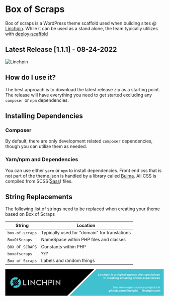 # Box of Scraps

Box of scraps is a WordPress theme scaffold used when building sites @ [Linchpin](https://linchpin.com). While it can be used as a stand alone, the team typically utilizes with [deploy-scaffold](https://github.com/linchpin/deploy-scaffold)

## Latest Release [1.1.1] - 08-24-2022


![Linchpin](https://github.com/linchpin/brand-assets/raw/master/box-of-scraps.gif)

## How do I use it?

The best approach is to download the latest release zip as a starting point. The release will have everything you need to get started excluding any `composer` or `npm` dependencies.

## Installing Dependencies

### Composer

By default, there are only development related `composer` dependencies, though you can utilize them as needed.

### Yarn/npm and Dependencies

You can use either `yarn` or `npm` to install dependencies. Front end css that is not part of the theme.json is
handled by a library called [Bulma](https://bulma.io/). All CSS is compiled from SCSS([Sass](http://sass-lang.com))  files.


## String Replacements

The following list of strings need to be replaced when creating your theme based on Box of Scraps

| String            | Location                                      |
|-------------------|-----------------------------------------------|
| `box-of-scraps`   | Typically used for "domain" for translations  |
| `BoxOfScraps`     | NameSpace within PHP files and classes        |
| `BOX_OF_SCRAPS`   | Constants within PHP                          |
| `boxofscraps`     | ???                                           |
| `Box of Scraps`   | Labels and random things                      |

![Linchpin](https://github.com/linchpin/brand-assets/raw/master/github-opensource-banner.png)